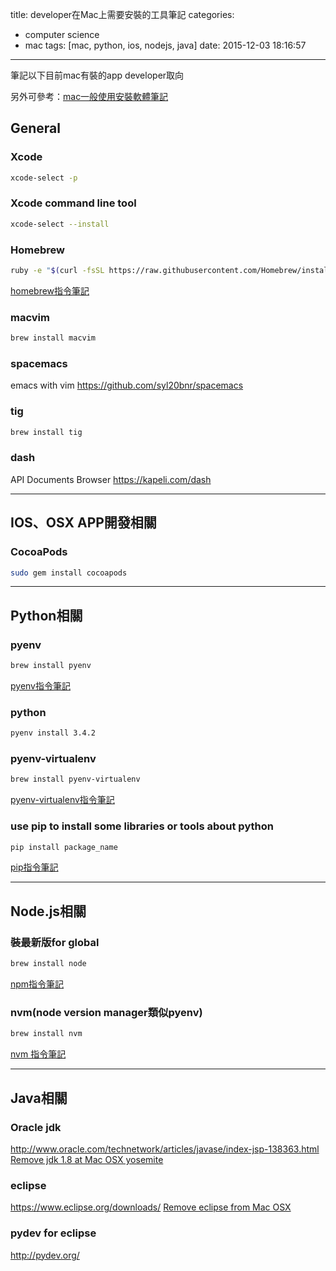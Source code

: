 title: developer在Mac上需要安裝的工具筆記
categories:
  - computer science
  - mac
tags: [mac, python, ios, nodejs, java]
date: 2015-12-03 18:16:57
---
筆記以下目前mac有裝的app
developer取向
<!-- more -->
<!-- toc -->
另外可參考：[mac一般使用安裝軟體筆記](/2015/12/03/mac一般使用安裝軟體筆記/)

## General
### Xcode
``` bash
xcode-select -p
```

### Xcode command line tool
``` bash
xcode-select --install
```

### Homebrew
``` bash
ruby -e "$(curl -fsSL https://raw.githubusercontent.com/Homebrew/install/master/install)"
```
[homebrew指令筆記](/2015/12/03/homebrew指令筆記/)

### macvim
``` bash
brew install macvim
```

### spacemacs
emacs with vim
https://github.com/syl20bnr/spacemacs

### tig
``` bash
brew install tig
```

### dash
API Documents Browser
https://kapeli.com/dash

-------------------------------------------------------------------------------

## IOS、OSX APP開發相關
### CocoaPods
``` bash
sudo gem install cocoapods
```

-------------------------------------------------------------------------------

## Python相關
### pyenv
``` bash
brew install pyenv
```
[pyenv指令筆記](/2015/12/03/pyenv指令筆記/)

### python
``` bash
pyenv install 3.4.2
```

### pyenv-virtualenv
``` bash
brew install pyenv-virtualenv
```
[pyenv-virtualenv指令筆記](/2015/12/03/pyenv-virtualenv指令筆記/)

### use pip to install some libraries or tools about python
``` bash
pip install package_name
```
[pip指令筆記](/2015/12/03/pip指令筆記/)

-------------------------------------------------------------------------------

## Node.js相關
### 裝最新版for global
``` bash
brew install node
```
[npm指令筆記](/2015/12/03/npm指令筆記/)

### nvm(node version manager類似pyenv)
``` bash
brew install nvm
```
[nvm 指令筆記](/2015/12/03/nvm指令筆記/)

-------------------------------------------------------------------------------

## Java相關
### Oracle jdk
http://www.oracle.com/technetwork/articles/javase/index-jsp-138363.html
[Remove jdk 1.8 at Mac OSX yosemite](http://cwza-blog.logdown.com/posts/241790-remove-jdk-18-at-mac-osx-yosemite)

### eclipse
https://www.eclipse.org/downloads/
[Remove eclipse from Mac OSX](http://cwza-blog.logdown.com/posts/241791-remove-eclipse-from-mac-osx)

### pydev for eclipse
http://pydev.org/
